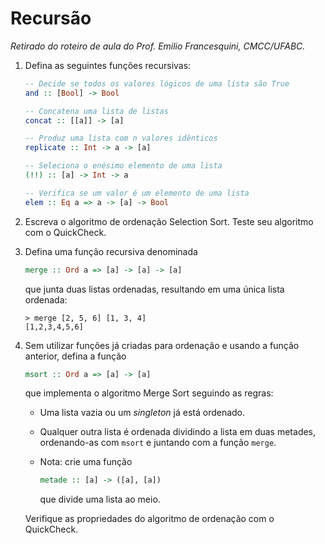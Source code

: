 # Recursão
*Retirado do roteiro de aula do Prof. Emilio Francesquini, CMCC/UFABC.*

1. Defina as seguintes funções recursivas:

   ```haskell
   -- Decide se todos os valores lógicos de uma lista são True
   and :: [Bool] -> Bool

   -- Concatena uma lista de listas
   concat :: [[a]] -> [a]

   -- Produz uma lista com n valores idênticos
   replicate :: Int -> a -> [a]

   -- Seleciona o enésimo elemento de uma lista
   (!!) :: [a] -> Int -> a

   -- Verifica se um valor é um elemento de uma lista
   elem :: Eq a => a -> [a] -> Bool
   ```

2. Escreva o algoritmo de ordenação Selection Sort. Teste seu algoritmo
   com o QuickCheck.
3. Defina uma função recursiva denominada

   ```haskell
   merge :: Ord a => [a] -> [a] -> [a]
   ```

   que junta duas listas ordenadas, resultando em uma única lista ordenada:

   ```console
   > merge [2, 5, 6] [1, 3, 4]
   [1,2,3,4,5,6]
   ```

4. Sem utilizar funções já criadas para ordenação e usando a função anterior,
   defina a função

   ```haskell
   msort :: Ord a => [a] -> [a]
   ```

   que implementa o algoritmo Merge Sort seguindo as regras:

   - Uma lista vazia ou um *singleton* já está ordenado.
   - Qualquer outra lista é ordenada dividindo a lista em duas metades,
     ordenando-as com `msort` e juntando com a função `merge`.
   - Nota: crie uma função

     ```haskell
     metade :: [a] -> ([a], [a])
     ```

     que divide uma lista ao meio.

   Verifique as propriedades do algoritmo de ordenação com o QuickCheck.
